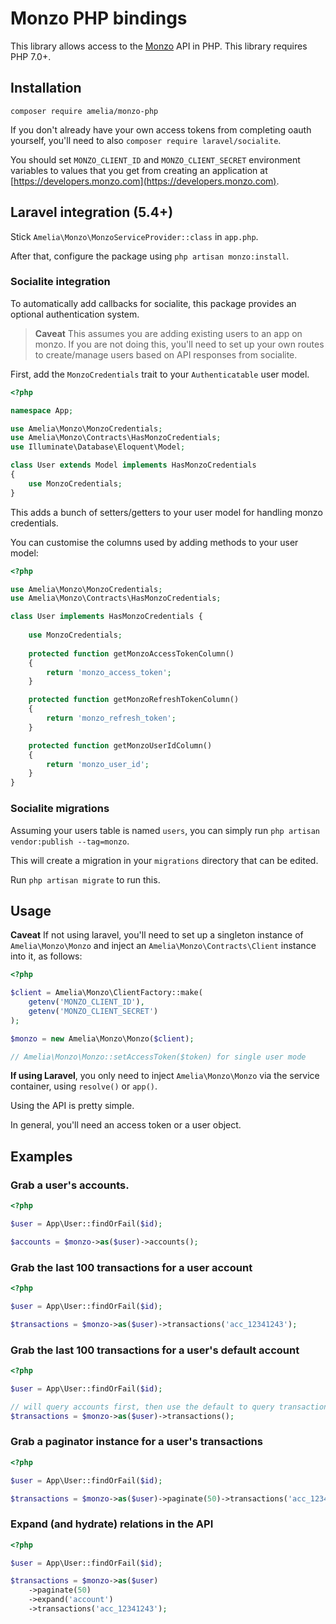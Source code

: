 # Monzo PHP bindings

This library allows access to the [Monzo](https://monzo.com) API in PHP. This library requires PHP 7.0+.

## Installation

```
composer require amelia/monzo-php
```

If you don't already have your own access tokens from completing oauth yourself, you'll need to also `composer require laravel/socialite`.

You should set `MONZO_CLIENT_ID` and `MONZO_CLIENT_SECRET` environment variables to values that you get from creating an application at [https://developers.monzo.com](https://developers.monzo.com).

## Laravel integration (5.4+)

Stick `Amelia\Monzo\MonzoServiceProvider::class` in `app.php`.

After that, configure the package using `php artisan monzo:install`.

### Socialite integration

To automatically add callbacks for socialite, this package provides an optional authentication system.

> **Caveat**
> This assumes you are adding existing users to an app on monzo.
> If you are not doing this, you'll need to set up your own routes to create/manage users based on API responses from socialite.

First, add the `MonzoCredentials` trait to your `Authenticatable` user model.

```php
<?php

namespace App;

use Amelia\Monzo\MonzoCredentials;
use Amelia\Monzo\Contracts\HasMonzoCredentials;
use Illuminate\Database\Eloquent\Model;

class User extends Model implements HasMonzoCredentials
{
    use MonzoCredentials;
}
```

This adds a bunch of setters/getters to your user model for handling monzo credentials.

You can customise the columns used by adding methods to your user model:

```php
<?php

use Amelia\Monzo\MonzoCredentials;
use Amelia\Monzo\Contracts\HasMonzoCredentials;

class User implements HasMonzoCredentials {
    
    use MonzoCredentials;
    
    protected function getMonzoAccessTokenColumn()
    {
        return 'monzo_access_token';
    }

    protected function getMonzoRefreshTokenColumn()
    {
        return 'monzo_refresh_token';
    }

    protected function getMonzoUserIdColumn()
    {
        return 'monzo_user_id';
    }
}
```

### Socialite migrations

Assuming your users table is named `users`, you can simply run `php artisan vendor:publish --tag=monzo`.

This will create a migration in your `migrations` directory that can be edited.

Run `php artisan migrate` to run this.


## Usage

**Caveat**
If not using laravel, you'll need to set up a singleton instance of `Amelia\Monzo\Monzo` and inject an `Amelia\Monzo\Contracts\Client` instance into it, as follows:

```php
<?php

$client = Amelia\Monzo\ClientFactory::make(
    getenv('MONZO_CLIENT_ID'),
    getenv('MONZO_CLIENT_SECRET')
);

$monzo = new Amelia\Monzo\Monzo($client);

// Amelia\Monzo\Monzo::setAccessToken($token) for single user mode
```

**If using Laravel**, you only need to inject `Amelia\Monzo\Monzo` via the service container, using `resolve()` or `app()`.

Using the API is pretty simple.

In general, you'll need an access token or a user object.

## Examples


### Grab a user's accounts.

```php
<?php

$user = App\User::findOrFail($id);

$accounts = $monzo->as($user)->accounts();
```

### Grab the last 100 transactions for a user account

```php
<?php

$user = App\User::findOrFail($id);

$transactions = $monzo->as($user)->transactions('acc_12341243');
```

### Grab the last 100 transactions for a user's default account

```php
<?php

$user = App\User::findOrFail($id);

// will query accounts first, then use the default to query transactions.
$transactions = $monzo->as($user)->transactions();
```

### Grab a paginator instance for a user's transactions

```php
<?php

$user = App\User::findOrFail($id);

$transactions = $monzo->as($user)->paginate(50)->transactions('acc_12341243');
```

### Expand (and hydrate) relations in the API

```php
<?php

$user = App\User::findOrFail($id);

$transactions = $monzo->as($user)
    ->paginate(50)
    ->expand('account')
    ->transactions('acc_12341243');
```
